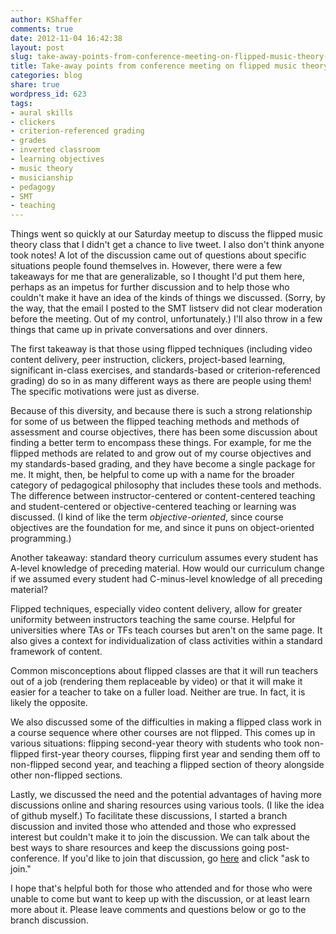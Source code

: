 ```yaml
---
author: KShaffer
comments: true
date: 2012-11-04 16:42:38
layout: post
slug: take-away-points-from-conference-meeting-on-flipped-music-theory-pedagogy
title: Take-away points from conference meeting on flipped music theory pedagogy
categories: blog
share: true
wordpress_id: 623
tags:
- aural skills
- clickers
- criterion-referenced grading
- grades
- inverted classroom
- learning objectives
- music theory
- musicianship
- pedagogy
- SMT
- teaching
---
```


Things went so quickly at our Saturday meetup to discuss the flipped music theory class that I didn't get a chance to live tweet. I also don't think anyone took notes! A lot of the discussion came out of questions about specific situations people found themselves in. However, there were a few takeaways for me that are generalizable, so I thought I'd put them here, perhaps as an impetus for further discussion and to help those who couldn't make it have an idea of the kinds of things we discussed. (Sorry, by the way, that the email I posted to the SMT listserv did not clear moderation before the meeting. Out of my control, unfortunately.) I'll also throw in a few things that came up in private conversations and over dinners.

The first takeaway is that those using flipped techniques (including video content delivery, peer instruction, clickers, project-based learning, significant in-class exercises, and standards-based or criterion-referenced grading) do so in as many different ways as there are people using them! The specific motivations were just as diverse.

Because of this diversity, and because there is such a strong relationship for some of us between the flipped teaching methods and methods of assessment and course objectives, there has been some discussion about finding a better term to encompass these things. For example, for me the flipped methods are related to and grow out of my course objectives and my standards-based grading, and they have become a single package for me. It might, then, be helpful to come up with a name for the broader category of pedagogical philosophy that includes these tools and methods. The difference between instructor-centered or content-centered teaching and student-centered or objective-centered teaching or learning was discussed. (I kind of like the term _objective-oriented_, since course objectives are the foundation for me, and since it puns on object-oriented programming.)

Another takeaway: standard theory curriculum assumes every student has A-level knowledge of preceding material. How would our curriculum change if we assumed every student had C-minus-level knowledge of all preceding material? 

Flipped techniques, especially video content delivery, allow for greater uniformity between instructors teaching the same course. Helpful for universities where TAs or TFs teach courses but aren't on the same page. It also gives a context for individualization of class activities within a standard framework of content.

Common misconceptions about flipped classes are that it will run teachers out of a job (rendering them replaceable by video) or that it will make it easier for a teacher to take on a fuller load. Neither are true. In fact, it is likely the opposite.

We also discussed some of the difficulties in making a flipped class work in a course sequence where other courses are not flipped. This comes up in various situations: flipping second-year theory with students who took non-flipped first-year theory courses, flipping first year and sending them off to non-flipped second year, and teaching a flipped section of theory alongside other non-flipped sections.

Lastly, we discussed the need and the potential advantages of having more discussions online and sharing resources using various tools. (I like the idea of github myself.) To facilitate these discussions, I started a branch discussion and invited those who attended and those who expressed interest but couldn't make it to join the discussion. We can talk about the best ways to share resources and keep the discussions going post-conference. If you'd like to join that discussion, go [here](http://branch.com/b/flipped-and-objective-oriented-pedagogy-in-music-theory) and click "ask to join."

I hope that's helpful both for those who attended and for those who were unable to come but want to keep up with the discussion, or at least learn more about it. Please leave comments and questions below or go to the branch discussion.
